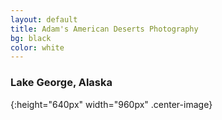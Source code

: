 ```yaml
---
layout: default
title: Adam's American Deserts Photography
bg: black
color: white
---
```


<meta property="og:image" content="" />

### Lake George, Alaska
![](){:height="640px" width="960px" .center-image}
